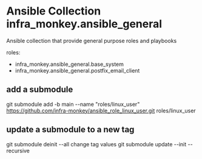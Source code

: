 # Ansible Collection infra_monkey.ansible_general
Ansible collection that provide general purpose roles and playbooks

roles:
  - infra_monkey.ansible_general.base_system
  - infra_monkey.ansible_general.postfix_email_client


## add a submodule

git submodule add -b main --name "roles/linux_user" https://github.com/infra-monkey/ansible_role_linux_user.git roles/linux_user

## update a submodule to a new tag

git submodule deinit --all
change tag values
git submodule update --init --recursive